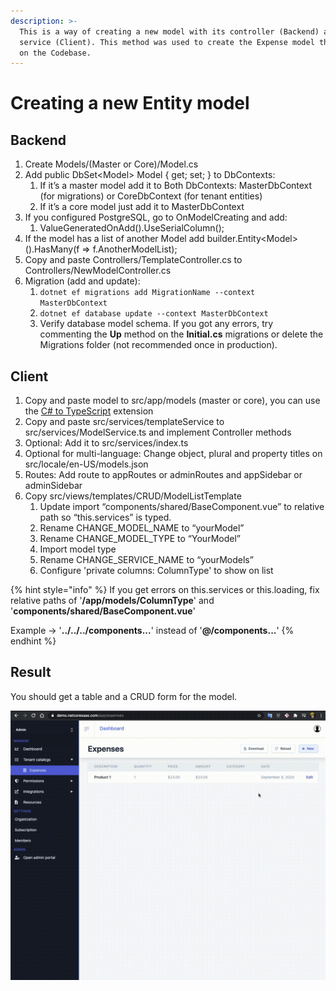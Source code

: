 ```yaml
---
description: >-
  This is a way of creating a new model with its controller (Backend) and
  service (Client). This method was used to create the Expense model that comes
  on the Codebase.
---
```


# Creating a new Entity model

## Backend

1. Create Models/\(Master or Core\)/Model.cs
2. Add public DbSet&lt;Model&gt; Model { get; set; } to DbContexts:
   1. If it’s a master model add it to Both DbContexts: MasterDbContext \(for migrations\) or CoreDbContext \(for tenant entities\)
   2. If it’s a core model just add it to MasterDbContext
3. If you configured PostgreSQL, go to OnModelCreating and add:
   1. ValueGeneratedOnAdd\(\).UseSerialColumn\(\);
4. If the model has a list of another Model add builder.Entity&lt;Model&gt;\(\).HasMany\(f =&gt; f.AnotherModelList\);
5. Copy and paste Controllers/TemplateController.cs to Controllers/NewModelController.cs
6. Migration \(add and update\):
   1. `dotnet ef migrations add MigrationName --context MasterDbContext`
   2. `dotnet ef database update --context MasterDbContext`
   3. Verify database model schema. If you got any errors, try commenting the **Up** method on the **Initial.cs** migrations or delete the Migrations folder \(not recommended once in production\).

## Client

1. Copy and paste model to src/app/models \(master or core\), you can use the [C\# to TypeScript](https://marketplace.visualstudio.com/items?itemName=adrianwilczynski.csharp-to-typescript) extension
2. Copy and paste src/services/templateService to src/services/ModelService.ts and implement Controller methods
3. Optional: Add it to src/services/index.ts
4. Optional for multi-language: Change object, plural and property titles on src/locale/en-US/models.json
5. Routes: Add route to appRoutes or adminRoutes and appSidebar or adminSidebar
6. Copy src/views/templates/CRUD/ModelListTemplate
   1. Update import “components/shared/BaseComponent.vue” to relative path so “this.services” is typed.
   2. Rename CHANGE\_MODEL\_NAME to “yourModel”
   3. Rename CHANGE\_MODEL\_TYPE to “YourModel”
   4. Import model type
   5. Rename CHANGE\_SERVICE\_NAME to “yourModels”
   6. Configure 'private columns: ColumnType' to show on list

{% hint style="info" %}
If you get errors on this.services or this.loading, fix relative paths of '**/app/models/ColumnType**' and '**components/shared/BaseComponent.vue**' 

Example -&gt; '**../../../components...**' instead of '**@/components...**'
{% endhint %}

## Result

You should get a table and a CRUD form for the model.

![New expense](../.gitbook/assets/expense.gif)

